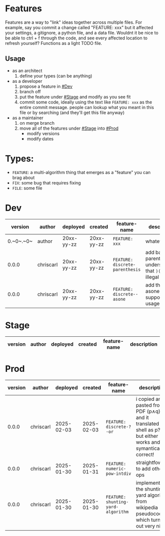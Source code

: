 # Features
Features are a way to "link" ideas together across multiple files. For example, say you commit a change called "FEATURE: xxx" but it affected your settings, a gitignore, a python file, and a data file. Wouldnt it be nice to be able to ctrl + f through the code, and see every affected location to refresh yourself? Functions as a light TODO file.

## Usage
- as an architect
    1. define your types (can be anything)
- as a developer
    1. propose a feature in [#Dev](#dev)
    2. branch off
    3. put the feature under [#Stage](#stage) and modify as you see fit
    4. commit some code, ideally using the text like `FEATURE: xxx` as the entire commit message. people can lookup what you meant in this file or by searching (and they'll get this file anyway)
- as a maintainer
    1. on merge branch
    2. move all of the features under [#Stage](#stage) into [#Prod](#Prod)
        - modify versions
        - modify dates


# Types:
- `FEATURE`: a multi-algorithm thing that emerges as a "feature" you can brag about
- `FIX`: some bug that requires fixing
- `FILE`: some file


# Dev
|version |author |deployed |created |feature-name |description |
--- | --- | --- | --- | --- | ---
|0.~0~.~0~|author|20xx-yy-zz|20xx-yy-zz|`FEATURE: xxx`|whatever|
|0.0.0|chriscarl|20xx-yy-zz|20xx-yy-zz|`FEATURE: discrete-parenthesis`|add back the parenthesis, understanding that `)(` is illegal|
|0.0.0|chriscarl|20xx-yy-zz|20xx-yy-zz|`FEATURE: discrete--asone`|add the --asone flag to support that usage|


# Stage
|version |author |deployed |created |feature-name |description |
--- | --- | --- | --- | --- | ---


# Prod
|version |author |deployed |created |feature-name |description |
--- | --- | --- | --- | --- | ---
|0.0.0|chriscarl|2025-02-03|2025-02-03|`FEATURE: discrete-?-or`|i copied and pasted from a PDF (p∧q) and it translated in shell as p?q, but either works and its symantically correct!|
|0.0.0|chriscarl|2025-01-30|2025-01-31|`FEATURE: numeric-pow-intdiv`|straightfoward to add other ops|
|0.0.0|chriscarl|2025-01-30|2025-01-30|`FEATURE: shunting-yard-algorithm`|implemented the shunting yard algorithm from wikipedia pseudocode which turned out very nice|